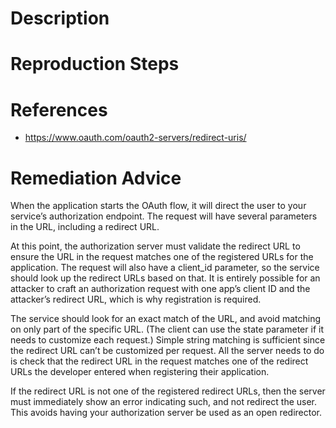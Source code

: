# Description


# Reproduction Steps


# References

- https://www.oauth.com/oauth2-servers/redirect-uris/


# Remediation Advice

When the application starts the OAuth flow, it will direct the user to your service’s authorization endpoint. The request will have several parameters in the URL, including a redirect URL.

At this point, the authorization server must validate the redirect URL to ensure the URL in the request matches one of the registered URLs for the application. The request will also have a client_id parameter, so the service should look up the redirect URLs based on that. It is entirely possible for an attacker to craft an authorization request with one app’s client ID and the attacker’s redirect URL, which is why registration is required.

The service should look for an exact match of the URL, and avoid matching on only part of the specific URL. (The client can use the state parameter if it needs to customize each request.) Simple string matching is sufficient since the redirect URL can’t be customized per request. All the server needs to do is check that the redirect URL in the request matches one of the redirect URLs the developer entered when registering their application.

If the redirect URL is not one of the registered redirect URLs, then the server must immediately show an error indicating such, and not redirect the user. This avoids having your authorization server be used as an open redirector.